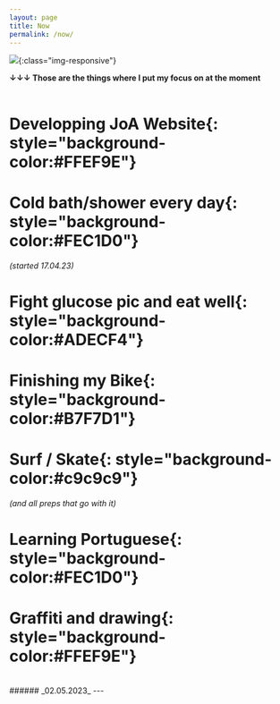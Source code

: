 ```yaml
---
layout: page
title: Now
permalink: /now/
---
```


![](/assets/photos/auto_portrait.jpg){:class="img-responsive"}

<!-- Style Memo
**vocabulario**{: style="background-color:#FFEF9E"} <br>
**sentenças**{: style="background-color:#FEC1D0"} <br>
**vocabulario**{: style="background-color:#ADECF4"} <br>
**vocabulario**{: style="background-color:#B7F7D1"} <br>
**traduction**{: style="background-color:#c9c9c9"} <br> -->

**↓↓↓ Those are the things where I put my focus on at the moment**<br><br>


# **Developping JoA Website**{: style="background-color:#FFEF9E"} <br>
# **Cold bath/shower every day**{: style="background-color:#FEC1D0"} 
 _(started 17.04.23)_ 
# **Fight glucose pic and eat well**{: style="background-color:#ADECF4"} <br>
# **Finishing my Bike**{: style="background-color:#B7F7D1"} <br>
# **Surf / Skate**{: style="background-color:#c9c9c9"} <br>
 _(and all preps that go with it)_
# **Learning Portuguese**{: style="background-color:#FEC1D0"} <br>
 
# **Graffiti and drawing**{: style="background-color:#FFEF9E"} <br>

<br>
###### _02.05.2023_
---
